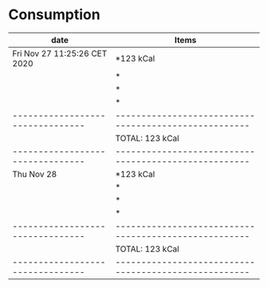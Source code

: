 #  **Consumption**


|            date                | Items                                               | 
|--------------------------------|-----------------------------------------------------|
|  Fri Nov 27 11:25:26 CET 2020  | *123 kCal                                           |
|                                | *                                                   |
|                                | *                                                   |
|                                | *                                                   |
|--------------------------------|-----------------------------------------------------|
|                                | TOTAL: 123 kCal                                     |
|--------------------------------|-----------------------------------------------------|
|  Thu Nov 28                    | *123 kCal                                           |
|                                | *                                                   |
|                                | *                                                   |
|                                | *                                                   |
|--------------------------------|-----------------------------------------------------|
|                                | TOTAL: 123 kCal                                     |
|--------------------------------|-----------------------------------------------------|
